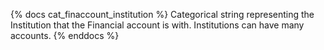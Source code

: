 {% docs cat_finaccount_institution %} Categorical string representing the Institution that the Financial account is with. Institutions can have many accounts. {% enddocs %}